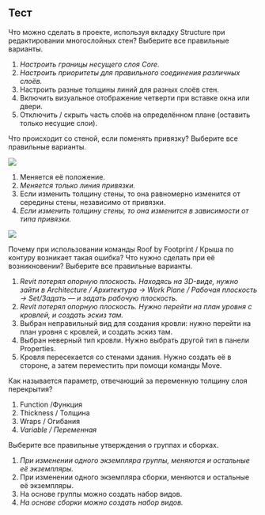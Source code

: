 ## Тест

Что можно сделать в проекте, используя вкладку Structure при редактировании многослойных стен? Выберите все правильные варианты.
1. _Настроить границы несущего слоя Core._
2. _Настроить приоритеты для правильного соединения различных слоёв._
3. Настроить разные толщины линий для разных слоёв стен.
4. Включить визуальное отображение четверти при вставке окна или двери.
5. Отключить / скрыть часть слоёв на определённом плане (оставить только несущие слои).

Что происходит со стеной, если поменять привязку? Выберите все правильные варианты.

![](https://study.softculture.cc/img/RVP_18/1670351845_block-2-test-wall.gif)

1. Меняется её положение. 
2. _Меняется только линия привязки._
3. Если изменить толщину стены, то она равномерно изменится от середины стены, независимо от привязки.
4. _Если изменить толщину стены, то она изменится в зависимости от типа привязки._

![](https://study.softculture.cc/img/RVP_18/1670351712_block-2-test-work-plane.jpg)

Почему при использовании команды Roof by Footprint / Крыша по контуру возникает такая ошибка? Что нужно сделать при её возникновении? Выберите все правильные варианты.

1. _Revit потерял опорную плоскость. Находясь на 3D-виде, нужно зайти в Architecture  / Архитектура  → Work Plane / Рабочая плоскость →  Set/Задать — и задать рабочую плоскость._
2. _Revit потерял опорную плоскость. Нужно перейти на план уровня с кровлей, и создать эскиз там._
3. Выбран неправильный вид для создания кровли: нужно перейти на план уровня с кровлей, и создать эскиз там.
4. Выбран неверный тип кровли. Нужно выбрать другой тип в панели Properties.
5. Кровля пересекается со стенами здания. Нужно создать её в стороне, а затем переместить при помощи команды Move.

Как называется параметр, отвечающий за переменную толщину слоя перекрытия?
1. Function /Функция
2. Thickness / Толщина
3. Wraps / Огибания
4. _Variable / Переменная_

Выберите все правильные утверждения о группах и сборках.
1. _При изменении одного экземпляра группы, меняются и остальные её экземпляры._
2. При изменении одного экземпляра сборки, меняются и остальные её экземпляры.
3. На основе группы можно создать набор видов.
4. _На основе сборки можно создать набор видов._